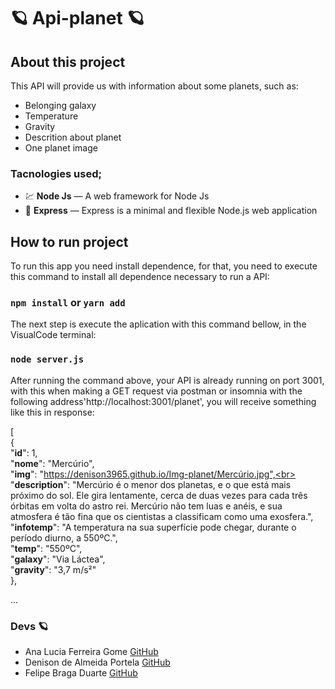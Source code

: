 # 🪐  Api-planet 🪐 


## About this project

This API will provide us with information about some planets, such as:

- Belonging galaxy
- Temperature
- Gravity
- Descrition about planet
- One planet image

### Tacnologies used;

- 💹 **Node Js** — A web framework for Node Js
- 🔗 **Express** — Express is a minimal and flexible Node.js web application

## How to run project

  To run this app you need install dependence, for that, you need to execute this command to install all dependence necessary to run a API:
  
  ### `npm install` or `yarn add`
  
  The next step is execute the aplication with this command bellow, in the VisualCode terminal:
  
  ### `node server.js`
  
After running the command above, your API is already running on port 3001,
with this when making a GET request via postman or insomnia with the following address'http://localhost:3001/planet', you will receive something like this in response:

[<br>
  {<br>
    "**id**": 1,<br>
    "**nome**": "Mercúrio",<br>
    "**img**": "https://denison3965.github.io/Img-planet/Mercúrio.jpg",<br>
    "**description**": "Mercúrio é o menor dos planetas, e o que está mais próximo do sol. Ele gira lentamente, cerca de duas vezes para cada três órbitas em volta do astro rei. Mercúrio não tem luas e anéis, e sua atmosfera é tão fina que os cientistas a classificam como uma exosfera.",
    "**infotemp**": "A temperatura na sua superfície pode chegar, durante o período diurno, a 550ºC.",<br>
    "**temp**": "550ºC",<br>
    "**galaxy**": "Via Láctea",<br>
    "**gravity**": "3,7 m/s²"<br>
  },<br>
  
  ...
  
  
  ###  Devs  🪐

  - Ana Lucia Ferreira Gome [GitHub](https://github.com/Ana204)
  - Denison de Almeida Portela [GitHub](https://github.com/denison3965)
  - Felipe Braga Duarte [GitHub](https://github.com/obragaa)
